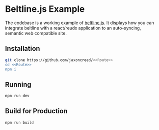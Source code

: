 # Beltline.js Example
The codebase is a working example of [beltline.js](https://github.com/jaxoncreed/beltline.js.git). It displays how you can integrate beltline with a react/reudx application to an auto-syncing, semantic web compatible site.

## Installation
```bash
git clone https://github.com/jaxoncreed/<<Route>>
cd <<Route>>
npm i
```

## Running
```bash
npm run dev
```

## Build for Production
```bash
npm run build
```
